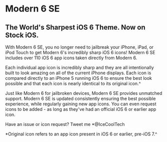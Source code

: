# Modern 6 SE
## The World's Sharpest iOS 6 Theme. Now on Stock iOS.

With Modern 6 SE, you no longer need to jailbreak your iPhone, iPad, or iPod Touch to get Modern 6's incredibly sharp iOS 6 icons! Modern 6 SE includes over 110 iOS 6 app icons taken directly from Modern 6.

Each individual app icon is incredibly sharp and they are all intentionally built to look amazing on all of the current iPhone displays. Each icon is compared directly to an iPhone 5 running iOS 6 to ensure the best look possible and that each icon is nearly identical to its original icon.^

Just like Modern 6 for jailbroken devices, Modern 6 SE provides unmatched support. Modern 6 SE is updated consistently ensuring the best possible experience, while regularly gaining new app icons. You can even request icons to be added - as long as they've had an official iOS 6 or earlier app icon.

Have an issue or icon request? Tweet me *@IceCoolTech

*Original icon refers to an app icon present in iOS 6 or earlier, pre-iOS 7.^
